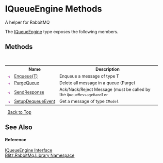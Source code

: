 # IQueueEngine Methods
A helper for RabbitMQ 

The <a href="a4afde45-3699-1078-58f4-5918c6b33139.md">IQueueEngine</a> type exposes the following members.


## Methods
&nbsp;<table><tr><th></th><th>Name</th><th>Description</th></tr><tr><td>![Public method](media/pubmethod.gif "Public method")</td><td><a href="3f454408-c352-48b9-8cf8-77dbe3b69c72.md">Enqueue(T)</a></td><td>
Enqueue a message of type T</td></tr><tr><td>![Public method](media/pubmethod.gif "Public method")</td><td><a href="b3708eb8-ce72-a2de-cc22-8aa14531ad0d.md">PurgeQueue</a></td><td>
Delete all message in a queue (Purge)</td></tr><tr><td>![Public method](media/pubmethod.gif "Public method")</td><td><a href="b89d1299-2c3f-ceec-e33d-827a9ffb8561.md">SendResponse</a></td><td>
Ack/Nack/Reject Message (must be called by the `QueueMessageHandler`</td></tr><tr><td>![Public method](media/pubmethod.gif "Public method")</td><td><a href="e708fb37-5d4a-837d-13d4-cdd97647fe1d.md">SetupDequeueEvent</a></td><td>
Get a message of type `IModel`</td></tr></table>&nbsp;
<a href="#iqueueengine-methods">Back to Top</a>

## See Also


#### Reference
<a href="a4afde45-3699-1078-58f4-5918c6b33139.md">IQueueEngine Interface</a><br /><a href="f6e00f21-ec8a-8742-25dd-f94a41f35c7c.md">Blitz.RabbitMq.Library Namespace</a><br />
